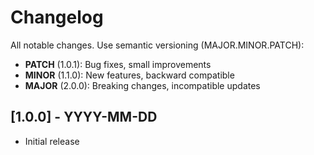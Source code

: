 # Changelog

All notable changes. Use semantic versioning (MAJOR.MINOR.PATCH):
- **PATCH** (1.0.1): Bug fixes, small improvements
- **MINOR** (1.1.0): New features, backward compatible
- **MAJOR** (2.0.0): Breaking changes, incompatible updates

## [1.0.0] - YYYY-MM-DD

- Initial release
